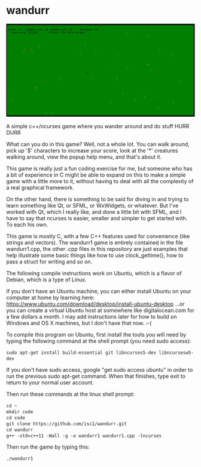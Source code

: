 # wandurr

![wandurr1screen](/gamescreen-20170301.jpg)

A simple c++/ncurses game where you wander around and do stuff HURR DURR

What can you do in this game?  Well, not a whole lot.  You can walk around,
pick up '$' characters to increase your score, look at the '*' creatures
walking around, view the popup help menu, and that's about it.

This game is really just a fun coding exercise for me, but someone who
has a bit of experience in C might be able to expand on this to make a
simple game with a little more to it, without having to deal with all the
complexity of a real graphical framework.

On the other hand, there is something to be said for diving in and trying to
learn something like Qt, or SFML, or WxWidgets, or whatever.  But I've worked
with Qt, which I really like, and done a little bit with SFML, and I have to
say that ncurses is easier, smaller and simpler to get started with.  To each
his own.

This game is mostly C, with a few C++ features used for convenience (like strings
and vectors).  The wandurr1 game is entirely contained in the file wandurr1.cpp,
the other .cpp files in this repository are just examples that help illustrate
some basic things like how to use clock_gettime(), how to pass a struct for
writing and so on.

The following compile instructions work on Ubuntu, which is a flavor of Debian,
which is a type of Linux.

If you don't have an Ubuntu machine, you can either install Ubuntu on your
computer at home by learning here:
    https://www.ubuntu.com/download/desktop/install-ubuntu-desktop
...or you can create a virtual Ubuntu host at somewhere like digitalocean.com
for a few dollars a month.  I may add instructions later for how to build on
Windows and OS X machines, but I don't have that now. :-(

To compile this program on Ubuntu, first install the tools you will need by
typing the following command at the shell prompt (you need sudo access):

    sudo apt-get install build-essential git libncurses5-dev libncursesw5-dev

If you don't have sudo access, google "get sudo access ubuntu" in order to run
the previous sudo apt-get command.  When that finishes, type exit to return to
your normal user account.

Then run these commands at the linux shell prompt:

    cd ~
    mkdir code
    cd code
    git clone https://github.com/isc1/wandurr.git
    cd wandurr
    g++ -std=c++11 -Wall -g -o wandurr1 wandurr1.cpp -lncurses

Then run the game by typing this:

    ./wandurr1

